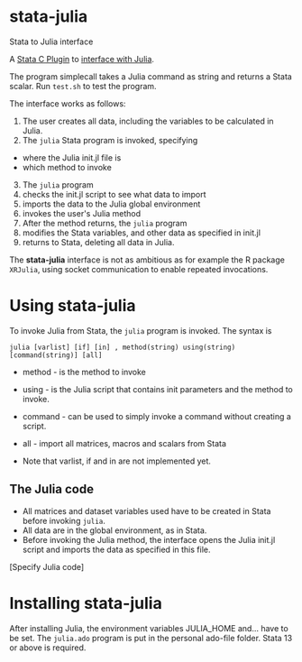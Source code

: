 # stata-julia
Stata to Julia interface

A [Stata C Plugin](https://www.stata.com/plugins/) to
[interface with Julia](https://docs.julialang.org/en/stable/manual/embedding/#High-Level-Embedding-1).

The program simplecall takes a Julia command as string and returns a Stata scalar.
Run `test.sh` to test the program.

The interface works as follows:

1) The user creates all data, including the variables to be calculated in Julia.
2) The `julia` Stata program is invoked, specifying
  - where the Julia init.jl file is
  - which method to invoke
3) The `julia` program
  1) checks the init.jl script to see what data to import
  2) imports the data to the Julia global environment
  3) invokes the user's Julia method
4) After the method returns, the `julia` program
  1) modifies the Stata variables, and other data as specified in init.jl
  2) returns to Stata, deleting all data in Julia.

The __stata-julia__ interface is not as ambitious as for example the R package `XRJulia`, using socket communication to enable repeated invocations.

# Using stata-julia

To invoke Julia from Stata, the `julia` program is invoked. The syntax is

```
julia [varlist] [if] [in] , method(string) using(string) [command(string)] [all]
```

* method - is the method to invoke
* using - is the Julia script that contains init parameters and the method to invoke.
* command - can be used to simply invoke a command without creating a script.
* all - import all matrices, macros and scalars from Stata

* Note that varlist, if and in are not implemented yet.


## The Julia code

* All matrices and dataset variables used have to be created in Stata before invoking `julia`.
* All data are in the global environment, as in Stata.
* Before invoking the Julia method, the interface opens the Julia init.jl script and
imports the data as specified in this file.

[Specify Julia code]

# Installing stata-julia

After installing Julia, the environment variables JULIA_HOME and... have to be set.
The `julia.ado` program is put in the personal ado-file folder. Stata 13 or above is required.
